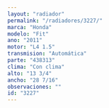 ```yaml
---
layout: "radiador"
permalink: "/radiadores/3227/"
marca: "Honda"
modelo: "Fit"
ano: "2011"
motor: "L4 1.5"
transmision: "Automática"
parte: "438313"
clima: "Con clima"
alto: "13 3/4"
ancho: "28 7/16"
observaciones: ""
id: "3227"
---
```



